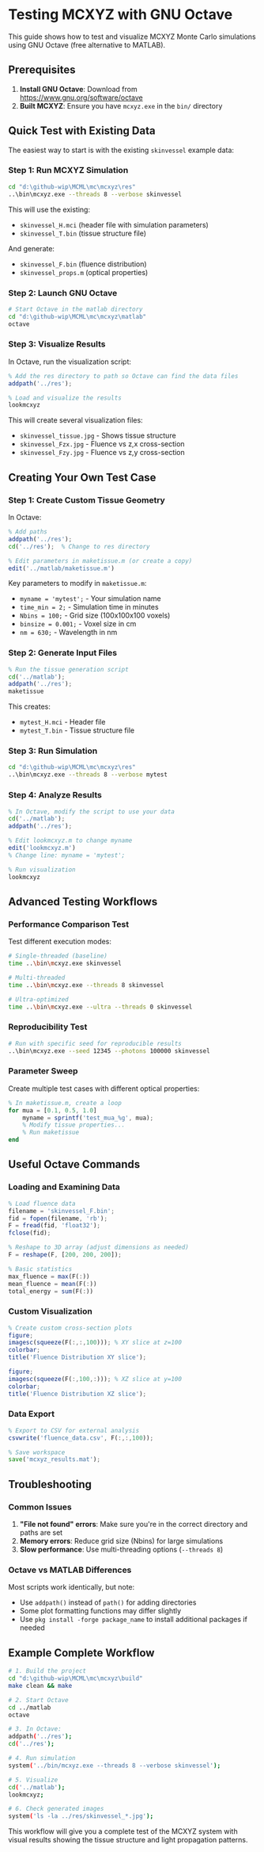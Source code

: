 # Testing MCXYZ with GNU Octave

This guide shows how to test and visualize MCXYZ Monte Carlo simulations using GNU Octave (free alternative to MATLAB).

## Prerequisites

1. **Install GNU Octave**: Download from <https://www.gnu.org/software/octave>
2. **Built MCXYZ**: Ensure you have `mcxyz.exe` in the `bin/` directory

## Quick Test with Existing Data

The easiest way to start is with the existing `skinvessel` example data:

### Step 1: Run MCXYZ Simulation

```bash
cd "d:\github-wip\MCML\mc\mcxyz\res"
..\bin\mcxyz.exe --threads 8 --verbose skinvessel
```

This will use the existing:

- `skinvessel_H.mci` (header file with simulation parameters)
- `skinvessel_T.bin` (tissue structure file)

And generate:

- `skinvessel_F.bin` (fluence distribution)
- `skinvessel_props.m` (optical properties)

### Step 2: Launch GNU Octave

```bash
# Start Octave in the matlab directory
cd "d:\github-wip\MCML\mc\mcxyz\matlab"
octave
```

### Step 3: Visualize Results

In Octave, run the visualization script:

```octave
% Add the res directory to path so Octave can find the data files
addpath('../res');

% Load and visualize the results
lookmcxyz
```

This will create several visualization files:

- `skinvessel_tissue.jpg` - Shows tissue structure
- `skinvessel_Fzx.jpg` - Fluence vs z,x cross-section
- `skinvessel_Fzy.jpg` - Fluence vs z,y cross-section

## Creating Your Own Test Case

### Step 1: Create Custom Tissue Geometry

In Octave:

```octave
% Add paths
addpath('../res');
cd('../res');  % Change to res directory

% Edit parameters in maketissue.m (or create a copy)
edit('../matlab/maketissue.m')
```

Key parameters to modify in `maketissue.m`:

- `myname = 'mytest';` - Your simulation name
- `time_min = 2;` - Simulation time in minutes  
- `Nbins = 100;` - Grid size (100x100x100 voxels)
- `binsize = 0.001;` - Voxel size in cm
- `nm = 630;` - Wavelength in nm

### Step 2: Generate Input Files

```octave
% Run the tissue generation script
cd('../matlab');
addpath('../res');
maketissue
```

This creates:

- `mytest_H.mci` - Header file
- `mytest_T.bin` - Tissue structure file

### Step 3: Run Simulation

```bash
cd "d:\github-wip\MCML\mc\mcxyz\res"
..\bin\mcxyz.exe --threads 8 --verbose mytest
```

### Step 4: Analyze Results

```octave
% In Octave, modify the script to use your data
cd('../matlab');
addpath('../res');

% Edit lookmcxyz.m to change myname
edit('lookmcxyz.m')
% Change line: myname = 'mytest';

% Run visualization
lookmcxyz
```

## Advanced Testing Workflows

### Performance Comparison Test

Test different execution modes:

```bash
# Single-threaded (baseline)
time ..\bin\mcxyz.exe skinvessel

# Multi-threaded 
time ..\bin\mcxyz.exe --threads 8 skinvessel

# Ultra-optimized
time ..\bin\mcxyz.exe --ultra --threads 0 skinvessel
```

### Reproducibility Test

```bash
# Run with specific seed for reproducible results
..\bin\mcxyz.exe --seed 12345 --photons 100000 skinvessel
```

### Parameter Sweep

Create multiple test cases with different optical properties:

```octave
% In maketissue.m, create a loop
for mua = [0.1, 0.5, 1.0]
    myname = sprintf('test_mua_%g', mua);
    % Modify tissue properties...
    % Run maketissue
end
```

## Useful Octave Commands

### Loading and Examining Data

```octave
% Load fluence data
filename = 'skinvessel_F.bin';
fid = fopen(filename, 'rb');
F = fread(fid, 'float32');
fclose(fid);

% Reshape to 3D array (adjust dimensions as needed)
F = reshape(F, [200, 200, 200]);

% Basic statistics
max_fluence = max(F(:))
mean_fluence = mean(F(:))
total_energy = sum(F(:))
```

### Custom Visualization

```octave
% Create custom cross-section plots
figure;
imagesc(squeeze(F(:,:,100))); % XY slice at z=100
colorbar;
title('Fluence Distribution XY slice');

figure;
imagesc(squeeze(F(:,100,:))); % XZ slice at y=100  
colorbar;
title('Fluence Distribution XZ slice');
```

### Data Export

```octave
% Export to CSV for external analysis
csvwrite('fluence_data.csv', F(:,:,100));

% Save workspace
save('mcxyz_results.mat');
```

## Troubleshooting

### Common Issues

1. **"File not found" errors**: Make sure you're in the correct directory and paths are set
2. **Memory errors**: Reduce grid size (Nbins) for large simulations
3. **Slow performance**: Use multi-threading options (`--threads 8`)

### Octave vs MATLAB Differences

Most scripts work identically, but note:

- Use `addpath()` instead of `path()` for adding directories
- Some plot formatting functions may differ slightly
- Use `pkg install -forge package_name` to install additional packages if needed

## Example Complete Workflow

```bash
# 1. Build the project
cd "d:\github-wip\MCML\mc\mcxyz\build"
make clean && make

# 2. Start Octave
cd ../matlab
octave

# 3. In Octave:
addpath('../res');
cd('../res');

# 4. Run simulation
system('../bin/mcxyz.exe --threads 8 --verbose skinvessel');

# 5. Visualize
cd('../matlab');
lookmcxyz;

# 6. Check generated images
system('ls -la ../res/skinvessel_*.jpg');
```

This workflow will give you a complete test of the MCXYZ system with visual results showing the tissue structure and light propagation patterns.
